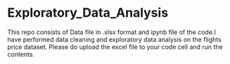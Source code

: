 # Exploratory_Data_Analysis

This repo consists of Data file in .xlsx format and ipynb file of the code.I have performed data cleaning and exploratory data analysis on the flights price dataset. 
Please do upload the excel file to your code cell and run the contents.
